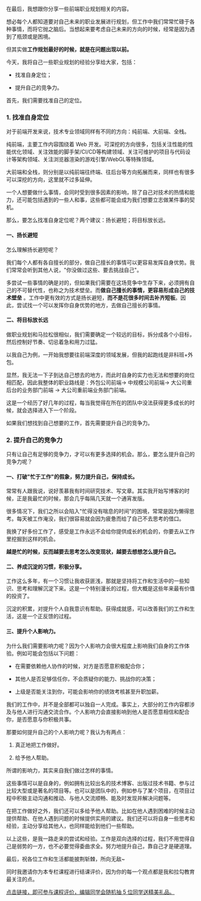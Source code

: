 在最后，我想跟你分享一些前端职业规划相关的内容。

想必每个人都知道要对自己未来的职业发展进行规划，但工作中我们常常忙碌于各种事情，而将它抛之脑后。当想起来要考虑自己未来的方向的时候，经常是因为遇到了瓶颈或是困境。

但其实做**工作规划最好的时候，就是在问题出现以前。**

今天，我将自己一些职业规划的经验分享给大家，包括：

* 找准自身定位；

* 提升自己的竞争力。

首先，我们需要找准自己的定位。

### 1. 找准自身定位

对于前端开发来说，技术专业领域同样有不同的方向：纯前端、大前端、全栈。

纯前端，主要工作内容围绕着 Web 开发。可深挖的方向很多，包括关注性能的性能优化领域、关注效能的脚手架/CI/CD等构建领域、关注可维护的项目与代码设计等架构领域、关注浏览器渲染的游戏引擎/WebGL等特殊领域。

大前端和全栈，则分别是以纯前端往终端、往后台等方向拓展而来，同样也有很多可以深挖的方向，这里就不过多延伸。

一个人想要做什么事情，会同时受到很多因素的影响，除了自己对技术的热情和能力，还可能包括遇到的一些人和事，这些都可能会成为我们想要立志做某件事的契机。

那么，要怎么找准自身定位呢？两个建议：扬长避短；将目标放长远。

#### 一、扬长避短

怎么理解扬长避短呢？

我们每个人都有各自擅长的部分，做自己擅长的事情可以更容易发挥自身优势。我们常常会听到其他人说，"你没做过这些、要去挑战自己"。

多尝试一些事情的确是对的，但如果我们需要在这场竞争中生存下来，必须拥有自己的不可替代性，也称之为技术壁垒。而**做自己擅长的事情，更容易形成自己的技术壁垒** 。工作中更有效的方式是扬长避短，**而不是花很多时间去补齐短板**。因此，尝试找一个可以发挥你自身优势的地方，去做自己擅长的事情。

#### 二、将目标放长远

做职业规划和马拉松很相似，我们需要确定一个较远的目标，拆分成各个小目标，然后控制好节奏、切忌着急和用力过猛。

以我自己为例，一开始我想要往前端深度的领域发展，但我的起跑线是非科班+外包。

显然，我无法一下子到达自己想去的地方，而此时自身的实力也无法和想要的岗位相匹配，因此我整体的职业路线是：外包公司前端→ 中规模公司前端→ 大公司重后台的业务部门前端 → 大公司重前端业务部门前端。

这是一个经历了好几年的过程，每当我觉得在所在的团队中没法获得更多成长的时候，就会选择进入下一个阶段。

如果我们想找到自己想要的工作，首先需要提升自己的竞争力。

### 2. 提升自己的竞争力

只有让自己有足够的竞争力，才可以有更多选择的机会。那么，要怎么提升自己的竞争力呢？

#### 一、打破"忙于工作"的假象，努力提升自己，保持成长。

常常有人跟我说，说好羡慕我有时间研究技术、写文章。其实我开始写博客的时候，正是我最忙的时候，那会几乎每隔几天就一个通宵发版。

很多情况下，我们之所以会陷入"忙得没有喘息的时间"的困境，常常是因为懒得思考。每天被工作淹没，我们很容易就会因为疲惫而给了自己不去思考的借口。

我换了好多份工作了，感受是工作永远不会给你提供成长的机会的，你要去从工作里挖掘到这样的机会。

**越是忙的时候，反而越要去思考怎么改变现状，越要去想想怎么提升自己。**

#### 二、养成沉淀的习惯，积极分享。

工作这么多年，有一个习惯让我收获匪浅，那就是坚持将工作和生活中的一些知识、思考和理解沉淀下来。这是一个特别漫长的过程，但大概是这些年来最有价值的投资了。

沉淀的积累，对提升个人自我意识有帮助。获得成就感，可以改善我们的工作和生活，这是一个正反馈的过程。

#### 三、提升个人影响力。

为什么我们需要影响力呢？因为个人影响力会很大程度上影响我们自身的工作体验。例如可能会包括以下问题：

* 在需要依赖他人协作的时候，对方是否愿意积极配合你；

* 其他人是否足够信任你，不会质疑你的能力、挑战你的决策；

* 上级是否能关注到你，可能会影响你的绩效考核甚至升职加薪。

我们的工作中，并不是全部都可以独自一人完成。事实上，大部分的工作内容都涉及与他人进行沟通交流合作。个人影响力会直接影响到他人是否愿意相信和配合你，是否愿意与你积极共事。

那要如何提升自己的个人影响力呢？我认为有两点：

1. 真正地把工作做好。

2. 给予他人帮助。

所谓的影响力，其实来自我们做过怎样的事情。

这些事情可以是自身的，例如拥有比较出名的技术博客、出版过技术书籍、参与过比较大型或是著名的项目等。也可以是团队中的，例如参与了某个项目，在项目过程中积极主动沟通和推动、与他人交流顺畅、能及时发现并解决问题等。

在把工作做好之外，我们还可以多给予他人帮助。比如在他人遇到困难的时候主动提供帮助、在他人遇到问题的时候提供实用的建议。我们还可以将自身一些思考和经验，主动分享给其他人，也同样能给到他们一些帮助。

以上这些，是我一路走来的尝试和经验。工作是双向选择的过程，我们不用觉得自己是弱势的一方，也不必要觉得委曲求全。努力地提升自己，靠自己才是硬道理。

最后，祝各位工作和生活都能披荆斩棘，所向无敌\~

同时我邀请你为本专栏课程进行结课评价，因为你的每一个观点都是我和拉勾教育最关注的点。

[点击链接，即可参与课程评价，编辑同学会随机抽 5 位同学送精美礼品。](https://wj.qq.com/s2/8558271/fcfe/)
